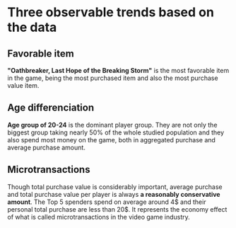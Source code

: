 # Three observable trends based on the data

  
## Favorable item

**"Oathbreaker, Last Hope of the Breaking Storm"** is the most favorable item in the game, being the most purchased item and also the most purchase value item.


## Age differenciation

**Age group of 20-24** is the dominant player group. They are not only the biggest group taking nearly 50% of the whole studied population and they also spend most money on the game, both in aggregated purchase and average purchase amount.


## Microtransactions

Though total purchase value is considerably important, average purchase and total purchase value per player is always **a reasonably conservative amount**. The Top 5 spenders spend on average around 4$ and their personal total purchase are less than 20$. It represents the economy effect of what is called microtransactions in the video game industry.
